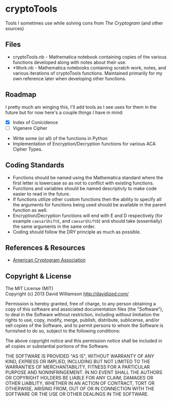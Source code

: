 # cryptoTools
Tools I sometimes use while solving cons from _The Cryptogram_ (and other sources)

## Files
- cryptoTools.nb - Mathematica notebook containing copies of the various functions developed along with notes about their use.
- *Work.nb - Mathematica notebooks containing scratch work, notes, and various iterations of cryptoTools functions. Maintained primarily for my own reference later when developing other functions.

## Roadmap
I pretty much am winging this, I'll add tools as I see uses for them in the future but for now here's a couple things I have in mind:

- [x] Index of Conicidence
- [ ] Vigenere Cipher
-  Write some (or all) of the functions in Python
- Implementation of Encryption/Decryption functions for various ACA Cipher Types.

## Coding Standards
- Functions should be named using the Mathematica standard where the first letter is lowercase so as not to conflict with existing functions.
- Functions and variables should be named descriptivly to make code easier to read in the future.
- If functions utilize other custom functions then the ability to specify all the arguments for functions being used should be available in the parent function as well.
- Encryption/Decryption functions will end with E and D respectively (for example ```caesarShiftE```, and ```caesarShiftD```) and should take (essentially) the same arguments in the same order.
- Coding should follow the DRY principle as much as possible.

## References & Resources
- [American Cryptogram Association](http://www.cryptogram.org/)

## Copyright & License
 The MIT License (MIT)  
Copyright (c) 2013 David Williamson <http://davidized.com/>
 
Permission is hereby granted, free of charge, to any person obtaining a copy of this software and associated documentation files (the "Software"), to deal in the Software without restriction, including without limitation the rights to use, copy, modify, merge, publish, distribute, sublicense, and/or sell copies of the Software, and to permit persons to whom the Software is furnished to do so, subject to the following conditions:
 
The above copyright notice and this permission notice shall be included in all copies or substantial portions of the Software.
 
THE SOFTWARE IS PROVIDED "AS IS", WITHOUT WARRANTY OF ANY KIND, EXPRESS OR IMPLIED, INCLUDING BUT NOT LIMITED TO THE WARRANTIES OF MERCHANTABILITY, FITNESS FOR A PARTICULAR PURPOSE AND NONINFRINGEMENT. IN NO EVENT SHALL THE AUTHORS OR COPYRIGHT HOLDERS BE LIABLE FOR ANY CLAIM, DAMAGES OR OTHER LIABILITY, WHETHER IN AN ACTION OF CONTRACT, TORT OR OTHERWISE, ARISING FROM, OUT OF OR IN CONNECTION WITH THE SOFTWARE OR THE USE OR OTHER DEALINGS IN THE SOFTWARE.

